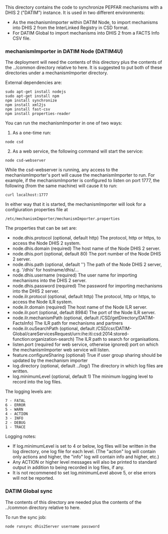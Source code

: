 This directory contains the code to synchronize PEPFAR mechanisms with a DHIS 2 ("DATIM") instance. It is used in two different environments:
- As the mechanismImporter within DATIM Node, to import mechanisms into DHIS 2 from the InterLinked Registry in CSD format.
- For DATIM Global to import mechanisms into DHIS 2 from a FACTS Info CSV file.

<h3>mechanismImporter in DATIM Node (DATIM4U)</h3>
The deployment will need the contents of this directory plus the contents of the ../common directory relative to here. It is suggested to put both of these directories under a mechanismImporter directory.

External dependencies are:
```
sudo apt-get install nodejs
sudo apt-get install npm
npm install synchronize
npm install xml2js
npm install fast-csv
npm install properties-reader
```
You can run the mechanismImporter in one of two ways:

1) As a one-time run:
```
node csd
```
2) As a web service, the following command will start the service:
```
node csd-webserver
```
While the csd-webserver is running, any access to the mechanismImporter's port will cause the mechanismImporter to run. For example, if the mechanismImporter is configured to listen on port 1777, the following (from the same machine) will cause it to run:

```
curl localhost:1777
```

In either way that it is started, the mechanismImporter will look for a confgiuration properties file at
```
/etc/mechanismImporter/mechanismImporter.properties
```
The properties that can be set are:

- node.dhis.protocol (optional, default http) The protocol, http or https, to access the Node DHIS 2 system.
- node.dhis.domain (required) The host name of the Node DHIS 2 server.
- node.dhis.port (optional, default 80) The port number of the Node DHIS 2 server.
- node.dhis.path (optional, default '') The path of the Node DHIS 2 server, e.g. '/dhis' for hostname/dhis/...
- node.dhis.username (required) The user name for importing mechanisms into the DHIS 2 server.
- node.dhis.password (required) The password for importing mechanisms into the DHIS 2 server.
- node.ilr.protocol (optional, default http) The protocol, http or https, to access the Node ILR system.
- node.ilr.domain (required) The host name of the Node ILR server.
- node.ilr.port (optional, default 8984) The port of the Node ILR server.
- node.ilr.mechanismPath (optional, default /CSD/getDirectory/DATIM-FactsInfo) The ILR path for mechanisms and partners
- node.ilr.ouSearchPath (optional, default /CSD/csr/DATIM-Global/careServicesRequest/urn:ihe:iti:csd:2014:stored-function:organization-search) The ILR path to search for organisations.
- listen.port (required for web service, otherwise ignored) port on which the mechanismImporter web service will listen.
- feature.configureSharing (optional) True if user group sharing should be updated by the mechanism importer
- log.directory (optional, default ../log/) The directory in which log files are written.
- log.minimumLevel (optional, default 1) The minimum logging level to record into the log files.

The logging levels are:
```
7 - FATAL
6 - ERROR
5 - WARN
4 - ACTION
3 - INFO
2 - DEBUG
1 - TRACE
```
Logging notes:
- If log.minimumLevel is set to 4 or below, log files will be written in the log directory, one log file for each level. (The "action" log will contain only actions and higher, the "info" log will contain info and higher, etc.)
- Any ACTION or higher level messages will also be printed to standard output in addition to being recorded in log files, if any.
- It is not recommened to set log.minimumLevel above 5, or else errors will not be reported.

<h3>DATIM Global sync</h3>
The contents of this directory are needed plus the contents of the ../common directory relative to here.

To run the sync job:
```
node runsync dhis2Server username password
```
